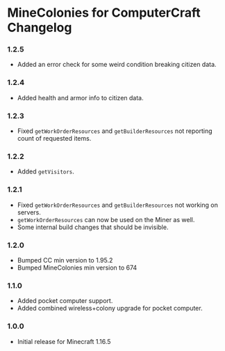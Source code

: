 # MineColonies for ComputerCraft Changelog

### 1.2.5

- Added an error check for some weird condition breaking citizen data.

### 1.2.4

- Added health and armor info to citizen data.

### 1.2.3

- Fixed `getWorkOrderResources` and `getBuilderResources` not reporting count of requested items.

### 1.2.2

- Added `getVisitors`.

### 1.2.1

- Fixed `getWorkOrderResources` and `getBuilderResources` not working on servers.
- `getWorkOrderResources` can now be used on the Miner as well.
- Some internal build changes that should be invisible.

### 1.2.0

- Bumped CC min version to 1.95.2
- Bumped MineColonies min version to 674

### 1.1.0

- Added pocket computer support.
- Added combined wireless+colony upgrade for pocket computer.

### 1.0.0

- Initial release for Minecraft 1.16.5
